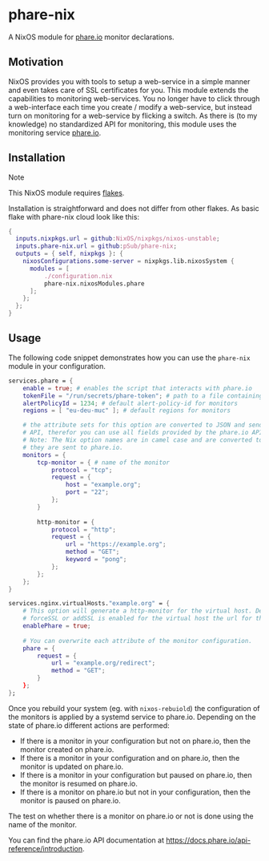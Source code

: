 # phare-nix
A NixOS module for [phare.io](https://phare.io) monitor declarations.

## Motivation
NixOS provides you with tools to setup a web-service in a simple manner
and even takes care of SSL certificates for you. This module extends
the capabilities to monitoring web-services. You no longer have to
click through a web-interface each time you create / modify a web-service,
but instead turn on monitoring for a web-service by flicking a switch. As
there is (to my knowledge) no standardized API for monitoring, this module
uses the monitoring service [phare.io](https://phare.io).

## Installation
> [!NOTE]  
> This NixOS module requires [flakes](https://wiki.nixos.org/wiki/Flakes).

Installation is straightforward and does not differ from other flakes. As
basic flake with phare-nix cloud look like this:

``` nix
{
  inputs.nixpkgs.url = github:NixOS/nixpkgs/nixos-unstable;
  inputs.phare-nix.url = github:pSub/phare-nix;
  outputs = { self, nixpkgs }: {
    nixosConfigurations.some-server = nixpkgs.lib.nixosSystem {
      modules = [
          ./configuration.nix
          phare-nix.nixosModules.phare
      ];
    };
  };
}
```

## Usage

The following code snippet demonstrates how you can use the `phare-nix` module in
your configuration.

``` nix
services.phare = {
    enable = true; # enables the script that interacts with phare.io
    tokenFile = "/run/secrets/phare-token"; # path to a file containing the API token
    alertPolicyId = 1234; # default alert-policy-id for monitors
    regions = [ "eu-deu-muc" ]; # default regions for monitors

    # the attribute sets for this option are converted to JSON and send to the phare.io
    # API, therefor you can use all fields provided by the phare.io API.
    # Note: The Nix option names are in camel case and are converted to snake case before
    # they are sent to phare.io.
    monitors = {
        tcp-monitor = { # name of the monitor
            protocol = "tcp";
            request = {
                host = "example.org";
                port = "22";
            };
        }
        
        http-monitor = {
            protocol = "http";
            request = {
                url = "https://example.org";
                method = "GET";
                keyword = "pong";
            };
        };
    };
}

services.nginx.virtualHosts."example.org" = {
    # This option will generate a http-monitor for the virtual host. Depending on whether
    # forceSSL or addSSL is enabled for the virtual host the url for the monitor uses https.
    enablePhare = true;
    
    # You can overwrite each attribute of the monitor configuration.
    phare = {
        request = {
            url = "example.org/redirect";
            method = "GET";
        }
    };
};
```

Once you rebuild your system (eg. with `nixos-rebuiold`) the configuration of the monitors is
applied by a systemd service to phare.io. Depending on the state of phare.io different actions are performed:

- If there is a monitor in your configuration but not on phare.io, then the monitor created on phare.io.
- If there is a monitor in your configuration and on phare.io, then the monitor is updated on phare.io.
- If there is a monitor in your configuration but paused on phare.io, then the monitor is resumed on phare.io.
- If there is a monitor on phare.io but not in your configuration, then the monitor is paused on phare.io.

The test on whether there is a monitor on phare.io or not is done using the name of the monitor.

You can find the phare.io API documentation at https://docs.phare.io/api-reference/introduction.

